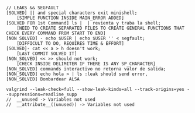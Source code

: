 	
	
	
	// LEAKS && SEGFAULT
	[SOLVED] || and special characters exit minishell;
		[SIMPLE FUNCTION INSIDE MAIN_ERROR ADDED]
	[SOLVED FOR 1st Command] ls |  | revienta y traba la shell;
		[NEED TO CREATE SEPARATED FILES TO CREATE GENERAL FUNCTIONS THAT CHECK EVERY COMMAND FROM START TO END]
	[NON SOLVED] - echo $USER | echo $USER '' < segfault;
		[DIFFICULT TO DO, REQUIRES TIME & EFFORT]
	[SOLVED]- cat << a > h doesn't work;
		[LAST COMMIT SOLVED IT]
	[NON_SOLVED] << >> should not work;
		[CHECK INSIDE DELIMITER IF THERE IS ANY SP_CHARACTER]
	[NON_SOLVED] commands interactivo no retorna valor de salida;
	[NON_SOLVED] echo hola > | ls :leak should send error,
	[NON_SOLVED] Bombardear ALSA

	valgrind --leak-check=full --show-leak-kinds=all --track-origins=yes --suppressions=readline_supp
	//  __unused -> Variables not used
	//  __attribute__((unused)) -> Variables not used